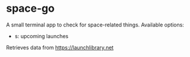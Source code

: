 space-go
=====
A small terminal app to check for space-related things. Available options:

* s: upcoming launches

Retrieves data from https://launchlibrary.net